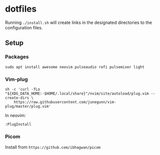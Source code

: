 # dotfiles
Running `./install.sh` will create links in the designated directories to the configuration files.

## Setup
### Packages
```
sudo apt install awesome neovim pulseaudio rofi pulsemixer light
```

### Vim-plug
```
sh -c 'curl -fLo "${XDG_DATA_HOME:-$HOME/.local/share}"/nvim/site/autoload/plug.vim --create-dirs \
    https://raw.githubusercontent.com/junegunn/vim-plug/master/plug.vim'
```
In neovim:
```
:PlugInstall
```

### Picom
Install from `https://github.com/ibhagwan/picom`
